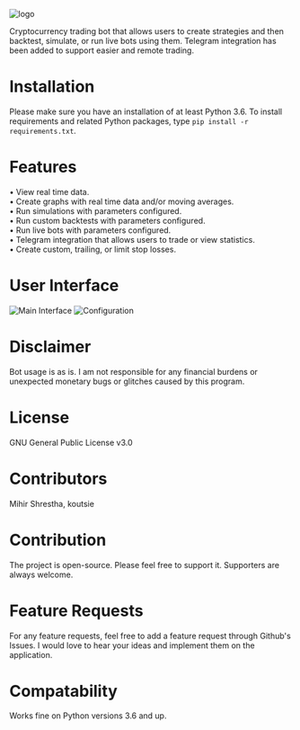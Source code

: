![logo](https://i.imgur.com/veQgnEX.png "logo")

Cryptocurrency trading bot that allows users to create strategies and then backtest, simulate, or run live bots using them. Telegram integration has been added to support easier and remote trading. 

# Installation

Please make sure you have an installation of at least Python 3.6.
To install requirements and related Python packages, type ```pip install -r requirements.txt```.

# Features

• View real time data.\
• Create graphs with real time data and/or moving averages.\
• Run simulations with parameters configured.\
• Run custom backtests with parameters configured.\
• Run live bots with parameters configured.\
• Telegram integration that allows users to trade or view statistics.\
• Create custom, trailing, or limit stop losses.

# User Interface

![Main Interface](https://i.imgur.com/S9DPoRy.png "Main interface")
![Configuration](https://i.imgur.com/dok3dkr.png "Configuration")

# Disclaimer

Bot usage is as is. I am not responsible for any financial burdens or unexpected monetary bugs or glitches caused by this program.

# License

GNU General Public License v3.0

# Contributors

Mihir Shrestha, koutsie

# Contribution

The project is open-source. Please feel free to support it. Supporters are always welcome.

# Feature Requests

For any feature requests, feel free to add a feature request through Github's Issues. I would love to hear your ideas and implement them on the application.

# Compatability

Works fine on Python versions 3.6 and up.
